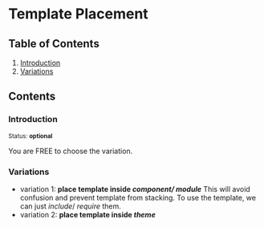 # Template Placement

## Table of Contents

  1. [Introduction](#introduction)
  2. [Variations](#variations)


## Contents

### Introduction

<sup>Status: **optional**</sup>

You are FREE to choose the variation.

### Variations

- variation 1: **place template inside _component/ module_**
  This will avoid confusion and prevent template from stacking. To use the template, we can just *include*/ *require* them.
- variation 2: **place template inside _theme_**
